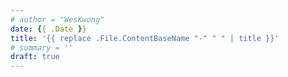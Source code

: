 ```yaml
---
# author = "WesKwong"
date: {{ .Date }}
title: '{{ replace .File.ContentBaseName "-" " " | title }}'
# summary = ''
draft: true
---
```

